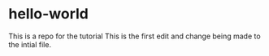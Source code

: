 # hello-world
This is a repo for the tutorial
This is the first edit and change being made to the intial file.
